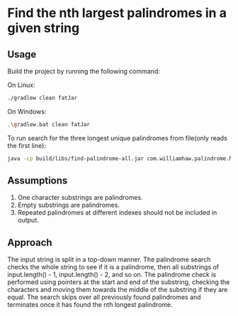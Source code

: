 # Find the nth largest palindromes in a given string

## Usage
Build the project by running the following command:

On Linux:
```sh
./gradlew clean fatJar
```

On Windows:
```sh
.\gradlew.bat clean fatJar
```

To run search for the three longest unique palindromes from file(only reads the first line):
```sh
java -cp build/libs/find-palindrome-all.jar com.williamhaw.palindrome.Main /path/to/text/file
```

## Assumptions
1. One character substrings are palindromes.
2. Empty substrings are palindromes.
3. Repeated palindromes at different indexes should not be included in output.

## Approach
The input string is split in a top-down manner. The palindrome search checks the whole string to see if it is a palindrome,
then all substrings of input.length() - 1, input.length() - 2, and so on. The palindrome check is performed using pointers 
at the start and end of the substring, checking the characters and moving them towards the middle of the substring if they
are equal. The search skips over all previously found palindromes and terminates once it has found the nth longest palindrome.